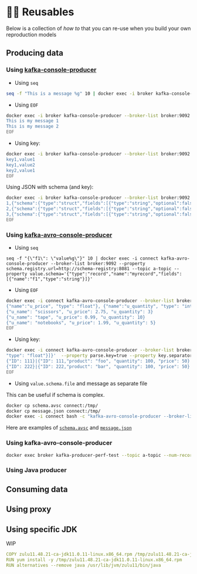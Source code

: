 # 👷‍♂️ Reusables

Below is a collection of *how to* that you can re-use when you build your own reproduction models 

## Producing data

### Using [kafka-console-producer](https://docs.confluent.io/platform/current/tutorials/examples/clients/docs/kafka-commands.html#produce-records)

* Using `seq`

```bash
seq -f "This is a message %g" 10 | docker exec -i broker kafka-console-producer --broker-list broker:9092 --topic a-topic
```

* Using `EOF`

```bash
docker exec -i broker kafka-console-producer --broker-list broker:9092 --topic a-topic << EOF
This is my message 1
This is my message 2
EOF
```

* Using key:

```bash
docker exec -i broker kafka-console-producer --broker-list broker:9092 --topic a-topic --property parse.key=true --property key.separator=, << EOF
key1,value1
key1,value2
key2,value1
EOF
```

Using JSON with schema (and key):

```bash
docker exec -i broker kafka-console-producer --broker-list broker:9092 --topic a-topic --property parse.key=true --property key.separator=, << EOF
1,{"schema":{"type":"struct","fields":[{"type":"string","optional":false,"field":"record"}]},"payload":{"record":"record1"}}
2,{"schema":{"type":"struct","fields":[{"type":"string","optional":false,"field":"record"}]},"payload":{"record":"record2"}}
3,{"schema":{"type":"struct","fields":[{"type":"string","optional":false,"field":"record"}]},"payload":{"record":"record3"}}
EOF
```

### Using [kafka-avro-console-producer ](https://docs.confluent.io/platform/current/tutorials/examples/clients/docs/kafka-commands.html#produce-avro-records)

* Using `seq`

```
seq -f "{\"f1\": \"value%g\"}" 10 | docker exec -i connect kafka-avro-console-producer --broker-list broker:9092 --property schema.registry.url=http://schema-registry:8081 --topic a-topic --property value.schema='{"type":"record","name":"myrecord","fields":[{"name":"f1","type":"string"}]}'
```

* Using `EOF`

```bash
docker exec -i connect kafka-avro-console-producer --broker-list broker:9092 --property schema.registry.url=http://schema-registry:8081 --topic a-topic --property value.schema='{"type":"record","name":"myrecord","fields":[{"name":"u_name","type":"string"},
{"name":"u_price", "type": "float"}, {"name":"u_quantity", "type": "int"}]}' << EOF
{"u_name": "scissors", "u_price": 2.75, "u_quantity": 3}
{"u_name": "tape", "u_price": 0.99, "u_quantity": 10}
{"u_name": "notebooks", "u_price": 1.99, "u_quantity": 5}
EOF
```

* Using key:

```bash
docker exec -i connect kafka-avro-console-producer --broker-list broker:9092 --property schema.registry.url=http://schema-registry:8081 --topic a-topic --property key.schema='{"type":"record","namespace": "io.confluent.connect.avro","name":"myrecordkey","fields":[{"name":"ID","type":"long"}]}' --property value.schema='{"type":"record","name":"myrecordvalue","fields":[{"name":"ID","type":"long"},{"name":"product", "type": "string"}, {"name":"quantity", "type": "int"}, {"name":"price",
"type": "float"}]}'  --property parse.key=true --property key.separator="|" << EOF
{"ID": 111}|{"ID": 111,"product": "foo", "quantity": 100, "price": 50}
{"ID": 222}|{"ID": 222,"product": "bar", "quantity": 100, "price": 50}
EOF
```

* Using `value.schema.file` and message as separate file

This can be useful if schema is complex.


```bash
docker cp schema.avsc connect:/tmp/
docker cp message.json connect:/tmp/
docker exec -i connect bash -c "kafka-avro-console-producer --broker-list broker:9092 --property schema.registry.url=http://schema-registry:8081 --topic a-topic --property value.schema.file=/tmp/schema.avsc < /tmp/message.json"
```

Here are examples of [`schema.avsc`](https://github.com/vdesabou/kafka-docker-playground/blob/master/connect/connect-http-sink/schema.avsc) and [`message.json`](https://github.com/vdesabou/kafka-docker-playground/blob/master/connect/connect-http-sink/message.json)

### Using kafka-avro-console-producer 

```bash
docker exec broker kafka-producer-perf-test --topic a-topic --num-records 200000 --record-size 1000 --throughput 100000 --producer-props bootstrap.servers=broker:9092
```

### Using Java producer



## Consuming data

## Using proxy

## Using specific JDK

WIP

```yml
COPY zulu11.48.21-ca-jdk11.0.11-linux.x86_64.rpm /tmp/zulu11.48.21-ca-jdk11.0.11-linux.x86_64.rpm
RUN yum install -y /tmp/zulu11.48.21-ca-jdk11.0.11-linux.x86_64.rpm
RUN alternatives --remove java /usr/lib/jvm/zulu11/bin/java
```